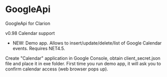 # GoogleApi
GoogleApi for Clarion

v0.98 Calendar support
- NEW: Demo app. Allows to insert/update/delete/list of Google Calendar events. Requires NET4.5.

Create "Calendar" application in Google Console, obtain client_secret.json file and place it in exe folder.
First time you run demo app, it will ask you to confirm calendar access (web browser pops up).
